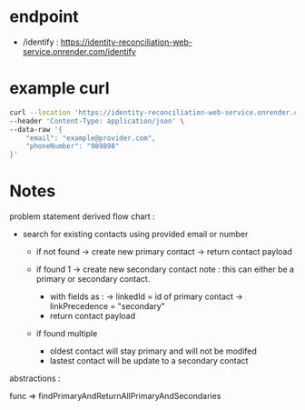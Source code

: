 # endpoint

- /identify : https://identity-reconciliation-web-service.onrender.com/identify

# example curl

```bash
curl --location 'https://identity-reconciliation-web-service.onrender.com/identify' \
--header 'Content-Type: application/json' \
--data-raw '{
    "email": "example@provider.com",
    "phoneNumber": "989898"
}'
```

# Notes

problem statement derived flow chart :

- search for existing contacts using provided email or number

  - if not found
    -> create new primary contact
    -> return contact payload

  - if found 1 -> create new secondary contact
    note : this can either be a primary or secondary contact.

    - with fields as :
      -> linkedId = id of primary contact
      -> linkPrecedence = "secondary"
    - return contact payload

  - if found multiple

    - oldest contact will stay primary and will not be modifed
    - lastest contact will be update to a secondary contact

abstractions :

func => findPrimaryAndReturnAllPrimaryAndSecondaries
